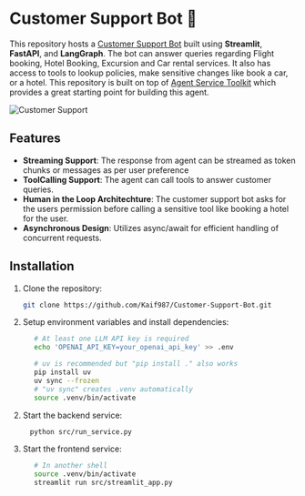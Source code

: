 # Customer Support Bot 🤖

This repository hosts a [Customer Support Bot](https://langchain-ai.github.io/langgraph/tutorials/customer-support/customer-support/) built using **Streamlit**, **FastAPI**, and **LangGraph**. The bot can answer queries regarding Flight booking, Hotel Booking, Excursion and Car rental services. It also has access to tools to lookup policies, make sensitive changes like book a car, or a hotel. This repository is built on top of [Agent Service Toolkit](https://github.com/JoshuaC215/agent-service-toolkit) which provides a great starting point for building this agent.

![Customer Support](https://i.imgur.com/mU8Luyk.jpeg)

## Features

- **Streaming Support**: The response from agent can be streamed as token chunks or messages as per user preference
- **ToolCalling Support**: The agent can call tools to answer customer queries.
- **Human in the Loop Architechture**: The customer support bot asks for the users permission before calling a sensitive tool like booking a hotel for the user.
- **Asynchronous Design**: Utilizes async/await for efficient handling of concurrent requests.

## Installation

1. Clone the repository:

   ```bash
   git clone https://github.com/Kaif987/Customer-Support-Bot.git
   ```

2. Setup environment variables and install dependencies:

```bash
      # At least one LLM API key is required
      echo 'OPENAI_API_KEY=your_openai_api_key' >> .env

      # uv is recommended but "pip install ." also works
      pip install uv
      uv sync --frozen
      # "uv sync" creates .venv automatically
      source .venv/bin/activate
```

2. Start the backend service:

```bash
     python src/run_service.py
```

3. Start the frontend service:

```bash
      # In another shell
      source .venv/bin/activate
      streamlit run src/streamlit_app.py
```

